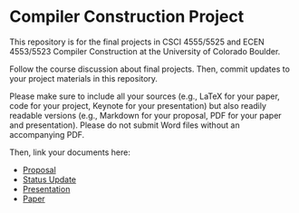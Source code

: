 # Compiler Construction Project

This repository is for the final projects in CSCI 4555/5525 and ECEN 4553/5523 Compiler Construction at the University of Colorado Boulder.

Follow the course discussion about final projects. Then, commit updates to your project materials in this repository.

Please make sure to include all your sources (e.g., LaTeX for your paper, code for your project, Keynote for your presentation) but also readily readable versions (e.g., Markdown for your proposal, PDF for your paper and presentation). Please do not submit Word files without an accompanying PDF.

Then, link your documents here:

- [Proposal](proposal.md)
- [Status Update](status-update/status-update.md)
- [Presentation](presentation/presentation.pdf)
- [Paper](paper/paper.pdf)
